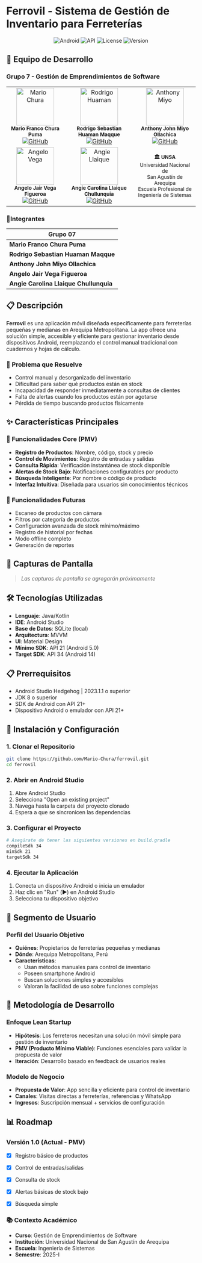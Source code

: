 # Ferrovil - Sistema de Gestión de Inventario para Ferreterías

<div align="center">
  <img src="https://img.shields.io/badge/Android-3DDC84?style=for-the-badge&logo=android&logoColor=white" alt="Android">
  <img src="https://img.shields.io/badge/API-21%2B-brightgreen?style=for-the-badge" alt="API">
  <img src="https://img.shields.io/badge/License-MIT-blue?style=for-the-badge" alt="License">
  <img src="https://img.shields.io/badge/Version-1.0.0-orange?style=for-the-badge" alt="Version">
</div>

## 👥 Equipo de Desarrollo

### Grupo 7 - Gestión de Emprendimientos de Software

<table align="center">
  <tr>
    <td align="center">
      <img src="https://github.com/Mario-Chura.png" width="100px;" alt="Mario Chura"/><br />
      <sub><b>Mario Franco Chura Puma</b></sub><br />
      <a href="https://github.com/Mario-Chura">
        <img src="https://img.shields.io/badge/GitHub-100000?style=for-the-badge&logo=github&logoColor=white" alt="GitHub"/>
      </a>
    </td>
    <td align="center">
      <img src="https://github.com/rodrigohuaman.png" width="100px;" alt="Rodrigo Huaman"/><br />
      <sub><b>Rodrigo Sebastian Huaman Maqque</b></sub><br />
      <a href="https://github.com/rodrigohuaman">
        <img src="https://img.shields.io/badge/GitHub-100000?style=for-the-badge&logo=github&logoColor=white" alt="GitHub"/>
      </a>
    </td>
    <td align="center">
      <img src="https://github.com/anthonymiyo.png" width="100px;" alt="Anthony Miyo"/><br />
      <sub><b>Anthony John Miyo Ollachica</b></sub><br />
      <a href="https://github.com/anthonymiyo">
        <img src="https://img.shields.io/badge/GitHub-100000?style=for-the-badge&logo=github&logoColor=white" alt="GitHub"/>
      </a>
    </td>
  </tr>
  <tr>
    <td align="center">
      <img src="https://github.com/angelovega.png" width="100px;" alt="Angelo Vega"/><br />
      <sub><b>Angelo Jair Vega Figueroa</b></sub><br />
      <a href="https://github.com/angelovega">
        <img src="https://img.shields.io/badge/GitHub-100000?style=for-the-badge&logo=github&logoColor=white" alt="GitHub"/>
      </a>
    </td>
    <td align="center">
      <img src="https://github.com/angiellaique.png" width="100px;" alt="Angie Llaique"/><br />
      <sub><b>Angie Carolina Llaique Chullunquia</b></sub><br />
      <a href="https://github.com/angiellaique">
        <img src="https://img.shields.io/badge/GitHub-100000?style=for-the-badge&logo=github&logoColor=white" alt="GitHub"/>
      </a>
    </td>
    <td align="center">
      <sub><b>🏛️ UNSA</b></sub><br />
      <sub>Universidad Nacional de</sub><br />
      <sub>San Agustín de Arequipa</sub><br />
      <sub>Escuela Profesional de</sub><br />
      <sub>Ingeniería de Sistemas</sub>
    </td>
  </tr>
</table>

### 🎯Integrantes

| Grupo 07 | 
|------------|
| **Mario Franco Chura Puma**  | 
| **Rodrigo Sebastian Huaman Maqque**  | 
| **Anthony John Miyo Ollachica**  |
| **Angelo Jair Vega Figueroa**  |
| **Angie Carolina Llaique Chullunquia** |



## 📋 Descripción

**Ferrovil** es una aplicación móvil diseñada específicamente para ferreterías pequeñas y medianas en Arequipa Metropolitana. La app ofrece una solución simple, accesible y eficiente para gestionar inventario desde dispositivos Android, reemplazando el control manual tradicional con cuadernos y hojas de cálculo.

### 🎯 Problema que Resuelve

- Control manual y desorganizado del inventario
- Dificultad para saber qué productos están en stock
- Incapacidad de responder inmediatamente a consultas de clientes
- Falta de alertas cuando los productos están por agotarse
- Pérdida de tiempo buscando productos físicamente

## ✨ Características Principales

### 🔧 Funcionalidades Core (PMV)
- **Registro de Productos**: Nombre, código, stock y precio
- **Control de Movimientos**: Registro de entradas y salidas
- **Consulta Rápida**: Verificación instantánea de stock disponible
- **Alertas de Stock Bajo**: Notificaciones configurables por producto
- **Búsqueda Inteligente**: Por nombre o código de producto
- **Interfaz Intuitiva**: Diseñada para usuarios sin conocimientos técnicos

### 🚀 Funcionalidades Futuras
- Escaneo de productos con cámara
- Filtros por categoría de productos
- Configuración avanzada de stock mínimo/máximo
- Registro de historial por fechas
- Modo offline completo
- Generación de reportes

## 📱 Capturas de Pantalla

> *Las capturas de pantalla se agregarán próximamente*

## 🛠️ Tecnologías Utilizadas

- **Lenguaje**: Java/Kotlin
- **IDE**: Android Studio
- **Base de Datos**: SQLite (local)
- **Arquitectura**: MVVM
- **UI**: Material Design
- **Mínimo SDK**: API 21 (Android 5.0)
- **Target SDK**: API 34 (Android 14)

## 📋 Prerrequisitos

- Android Studio Hedgehog | 2023.1.1 o superior
- JDK 8 o superior
- SDK de Android con API 21+
- Dispositivo Android o emulador con API 21+

## 🚀 Instalación y Configuración

### 1. Clonar el Repositorio
```bash
git clone https://github.com/Mario-Chura/ferrovil.git
cd ferrovil
```

### 2. Abrir en Android Studio
1. Abre Android Studio
2. Selecciona "Open an existing project"
3. Navega hasta la carpeta del proyecto clonado
4. Espera a que se sincronicen las dependencias

### 3. Configurar el Proyecto
```bash
# Asegúrate de tener las siguientes versiones en build.gradle
compileSdk 34
minSdk 21
targetSdk 34
```

### 4. Ejecutar la Aplicación
1. Conecta un dispositivo Android o inicia un emulador
2. Haz clic en "Run" (▶️) en Android Studio
3. Selecciona tu dispositivo objetivo




## 🎯 Segmento de Usuario

### Perfil del Usuario Objetivo
- **Quiénes**: Propietarios de ferreterías pequeñas y medianas
- **Dónde**: Arequipa Metropolitana, Perú
- **Características**:
  - Usan métodos manuales para control de inventario
  - Poseen smartphone Android
  - Buscan soluciones simples y accesibles
  - Valoran la facilidad de uso sobre funciones complejas

## 🔄 Metodología de Desarrollo

### Enfoque Lean Startup
- **Hipótesis**: Los ferreteros necesitan una solución móvil simple para gestión de inventario
- **PMV (Producto Mínimo Viable)**: Funciones esenciales para validar la propuesta de valor
- **Iteración**: Desarrollo basado en feedback de usuarios reales

### Modelo de Negocio
- **Propuesta de Valor**: App sencilla y eficiente para control de inventario
- **Canales**: Visitas directas a ferreterías, referencias y WhatsApp
- **Ingresos**: Suscripción mensual + servicios de configuración





## 📊 Roadmap

### Versión 1.0 (Actual - PMV)
- [x] Registro básico de productos
- [x] Control de entradas/salidas
- [x] Consulta de stock
- [x] Alertas básicas de stock bajo
- [x] Búsqueda simple



### 📚 Contexto Académico
- **Curso**: Gestión de Emprendimientos de Software
- **Institución**: Universidad Nacional de San Agustín de Arequipa 
- **Escuela**: Ingeniería de Sistemas
- **Semestre**: 2025-I



<div align="center">

</div>
